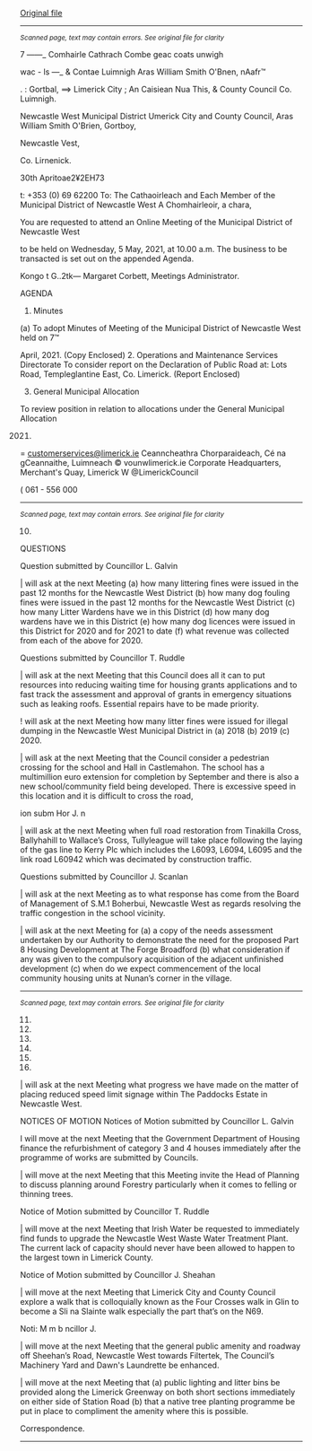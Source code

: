 [Original file](https://www.limerick.ie/sites/default/files/media/documents/2021-04/00-2021-05-05-agenda.pdf)

---
*<small>Scanned page, text may contain errors. See original file for clarity</small>*  

7 ——_ Comhairle Cathrach Combe geac coats unwigh

wac - ls
—_ & Contae Luimnigh Aras William Smith O'Bnen,
nAafr™

. : Gortbal,
==> Limerick City ; An Caisiean Nua This,
& County Council Co. Luimnigh.

Newcastle West Municipal District
Umerick City and County Council,
Aras William Smith O'Brien,
Gortboy,

Newcastle Vest,

Co. Lirnenick.

30th Apritoae2¥2EH73

t: +353 (0) 69 62200
To: The Cathaoirleach and Each Member of the Municipal District of Newcastle West
A Chomhairleoir, a chara,

You are requested to attend an Online Meeting of the Municipal District of Newcastle West

to be held on Wednesday, 5 May, 2021, at 10.00 a.m. The business to be transacted is set
out on the appended Agenda.

Kongo t G..2tk—
Margaret Corbett,
Meetings Administrator.

AGENDA
1. Minutes

(a) To adopt Minutes of Meeting of the Municipal District of Newcastle West held on 7™

April, 2021.
(Copy Enclosed)
2. Operations and Maintenance Services Directorate
To consider report on the Declaration of Public Road at:
Lots Road, Templeglantine East, Co. Limerick.
(Report Enclosed)

3. General Municipal Allocation

To review position in relation to allocations under the General Municipal Allocation

2021.
= customerservices@limerick.ie
Ceanncheathra Chorparaideach, Cé na gCeannaithe, Luimneach © vounwlimerick.ie
Corporate Headquarters, Merchant's Quay, Limerick W @LimerickCouncil

( 061 - 556 000


---
*<small>Scanned page, text may contain errors. See original file for clarity</small>*  

10.

QUESTIONS

Question submitted by Councillor L. Galvin

| will ask at the next Meeting (a) how many littering fines were issued in the past 12
months for the Newcastle West District (b) how many dog fouling fines were issued
in the past 12 months for the Newcastle West District (c) how many Litter Wardens
have we in this District (d) how many dog wardens have we in this District (e) how
many dog licences were issued in this District for 2020 and for 2021 to date (f) what
revenue was collected from each of the above for 2020.

Questions submitted by Councillor T. Ruddle

| will ask at the next Meeting that this Council does all it can to put resources into
reducing waiting time for housing grants applications and to fast track the
assessment and approval of grants in emergency situations such as leaking roofs.
Essential repairs have to be made priority.

! will ask at the next Meeting how many litter fines were issued for illegal dumping in
the Newcastle West Municipal District in (a) 2018 (b) 2019 (c) 2020.

| will ask at the next Meeting that the Council consider a pedestrian crossing for the
school and Hall in Castlemahon. The school has a multimillion euro extension for
completion by September and there is also a new school/community field being
developed. There is excessive speed in this location and it is difficult to cross the road,

ion subm Hor J. n

| will ask at the next Meeting when full road restoration from Tinakilla Cross,
Ballyhahill to Wallace’s Cross, Tullyleague will take place following the laying of the
gas line to Kerry Plc which includes the L6093, L6094, L6095 and the link road L60942
which was decimated by construction traffic.

Questions submitted by Councillor J. Scanlan

| will ask at the next Meeting as to what response has come from the Board of
Management of S.M.1 Boherbui, Newcastle West as regards resolving the traffic
congestion in the school vicinity.

| will ask at the next Meeting for (a) a copy of the needs assessment undertaken by
our Authority to demonstrate the need for the proposed Part 8 Housing
Development at The Forge Broadford (b) what consideration if any was given to the
compulsory acquisition of the adjacent unfinished development (c) when do we
expect commencement of the local community housing units at Nunan’s corner in
the village.


---
*<small>Scanned page, text may contain errors. See original file for clarity</small>*  

11.

13.

14.

15.

16.

17.

| will ask at the next Meeting what progress we have made on the matter of placing
reduced speed limit signage within The Paddocks Estate in Newcastle West.

NOTICES OF MOTION
Notices of Motion submitted by Councillor L. Galvin

I will move at the next Meeting that the Government Department of Housing finance
the refurbishment of category 3 and 4 houses immediately after the programme of
works are submitted by Councils.

| will move at the next Meeting that this Meeting invite the Head of Planning to
discuss planning around Forestry particularly when it comes to felling or thinning
trees.

Notice of Motion submitted by Councillor T. Ruddle

| will move at the next Meeting that Irish Water be requested to immediately find
funds to upgrade the Newcastle West Waste Water Treatment Plant. The current lack
of capacity should never have been allowed to happen to the largest town in Limerick
County.

Notice of Motion submitted by Councillor J. Sheahan

| will move at the next Meeting that Limerick City and County Council explore a walk
that is colloquially known as the Four Crosses walk in Glin to become a Sli na Slainte
walk especially the part that’s on the N69.

Noti: M m b ncillor J.

| will move at the next Meeting that the general public amenity and roadway off
Sheehan’s Road, Newcastle West towards Filtertek, The Council’s Machinery Yard
and Dawn's Laundrette be enhanced.

| will move at the next Meeting that (a) public lighting and litter bins be provided
along the Limerick Greenway on both short sections immediately on either side of
Station Road (b) that a native tree planting programme be put in place to
compliment the amenity where this is possible.

Correspondence.


---
